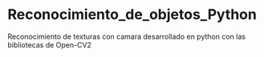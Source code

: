 # Reconocimiento_de_objetos_Python
 Reconocimiento de texturas con camara desarrollado en python con las bibliotecas de Open-CV2
